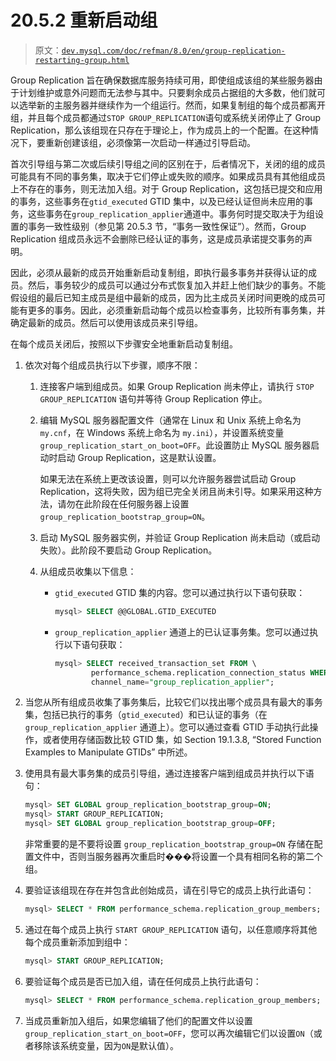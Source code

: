 # 20.5.2 重新启动组

> 原文：[`dev.mysql.com/doc/refman/8.0/en/group-replication-restarting-group.html`](https://dev.mysql.com/doc/refman/8.0/en/group-replication-restarting-group.html)

Group Replication 旨在确保数据库服务持续可用，即使组成该组的某些服务器由于计划维护或意外问题而无法参与其中。只要剩余成员占据组的大多数，他们就可以选举新的主服务器并继续作为一个组运行。然而，如果复制组的每个成员都离开组，并且每个成员都通过`STOP GROUP_REPLICATION`语句或系统关闭停止了 Group Replication，那么该组现在只存在于理论上，作为成员上的一个配置。在这种情况下，要重新创建该组，必须像第一次启动一样通过引导启动。

首次引导组与第二次或后续引导组之间的区别在于，后者情况下，关闭的组的成员可能具有不同的事务集，取决于它们停止或失败的顺序。如果成员具有其他组成员上不存在的事务，则无法加入组。对于 Group Replication，这包括已提交和应用的事务，这些事务在`gtid_executed` GTID 集中，以及已经认证但尚未应用的事务，这些事务在`group_replication_applier`通道中。事务何时提交取决于为组设置的事务一致性级别（参见第 20.5.3 节，“事务一致性保证”）。然而，Group Replication 组成员永远不会删除已经认证的事务，这是成员承诺提交事务的声明。

因此，必须从最新的成员开始重新启动复制组，即执行最多事务并获得认证的成员。然后，事务较少的成员可以通过分布式恢复加入并赶上他们缺少的事务。不能假设组的最后已知主成员是组中最新的成员，因为比主成员关闭时间更晚的成员可能有更多的事务。因此，必须重新启动每个成员以检查事务，比较所有事务集，并确定最新的成员。然后可以使用该成员来引导组。

在每个成员关闭后，按照以下步骤安全地重新启动复制组。

1.  依次对每个组成员执行以下步骤，顺序不限：

    1.  连接客户端到组成员。如果 Group Replication 尚未停止，请执行 `STOP GROUP_REPLICATION` 语句并等待 Group Replication 停止。

    1.  编辑 MySQL 服务器配置文件（通常在 Linux 和 Unix 系统上命名为 `my.cnf`，在 Windows 系统上命名为 `my.ini`），并设置系统变量 `group_replication_start_on_boot=OFF`。此设置防止 MySQL 服务器启动时启动 Group Replication，这是默认设置。

        如果无法在系统上更改该设置，则可以允许服务器尝试启动 Group Replication，这将失败，因为组已完全关闭且尚未引导。如果采用这种方法，请勿在此阶段在任何服务器上设置 `group_replication_bootstrap_group=ON`。

    1.  启动 MySQL 服务器实例，并验证 Group Replication 尚未启动（或启动失败）。此阶段不要启动 Group Replication。

    1.  从组成员收集以下信息：

        +   `gtid_executed` GTID 集的内容。您可以通过执行以下语句获取：

            ```sql
            mysql> SELECT @@GLOBAL.GTID_EXECUTED
            ```

        +   `group_replication_applier` 通道上的已认证事务集。您可以通过执行以下语句获取：

            ```sql
            mysql> SELECT received_transaction_set FROM \
                    performance_schema.replication_connection_status WHERE \
                    channel_name="group_replication_applier";
            ```

1.  当您从所有组成员收集了事务集后，比较它们以找出哪个成员具有最大的事务集，包括已执行的事务（`gtid_executed`）和已认证的事务（在 `group_replication_applier` 通道上）。您可以通过查看 GTID 手动执行此操作，或者使用存储函数比较 GTID 集，如 Section 19.1.3.8, “Stored Function Examples to Manipulate GTIDs” 中所述。

1.  使用具有最大事务集的成员引导组，通过连接客户端到组成员并执行以下语句：

    ```sql
    mysql> SET GLOBAL group_replication_bootstrap_group=ON;
    mysql> START GROUP_REPLICATION;
    mysql> SET GLOBAL group_replication_bootstrap_group=OFF;
    ```

    非常重要的是不要将设置 `group_replication_bootstrap_group=ON` 存储在配置文件中，否则当服务器再次重启时���将设置一个具有相同名称的第二个组。

1.  要验证该组现在存在并包含此创始成员，请在引导它的成员上执行此语句：

    ```sql
    mysql> SELECT * FROM performance_schema.replication_group_members;
    ```

1.  通过在每个成员上执行 `START GROUP_REPLICATION` 语句，以任意顺序将其他每个成员重新添加到组中：

    ```sql
    mysql> START GROUP_REPLICATION;
    ```

1.  要验证每个成员是否已加入组，请在任何成员上执行此语句：

    ```sql
    mysql> SELECT * FROM performance_schema.replication_group_members;
    ```

1.  当成员重新加入组后，如果您编辑了他们的配置文件以设置`group_replication_start_on_boot=OFF`，您可以再次编辑它们以设置`ON`（或者移除该系统变量，因为`ON`是默认值）。
